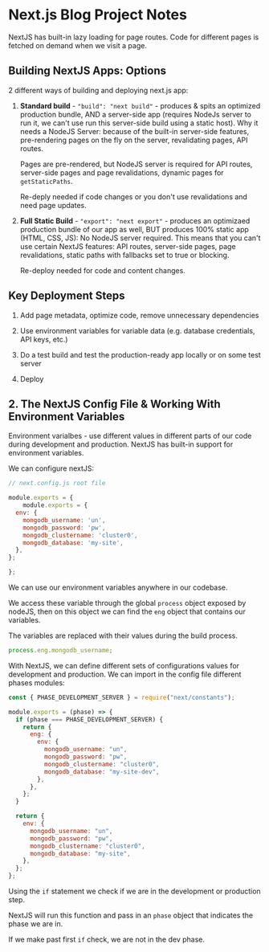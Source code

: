 # Next.js Blog Project Notes

<!-- Note: markdown metadata & yaml format -->

NextJS has built-in lazy loading for page routes. Code for different pages is fetched on demand when we visit a page.

## Building NextJS Apps: Options

2 different ways of building and deploying next.js app:

1. **Standard build** - `"build": "next build"` - produces & spits an optimized production bundle, AND a server-side app (requires NodeJs server to run it, we can't use run this server-side build using a static host). Why it needs a NodeJS Server: because of the built-in server-side features, pre-rendering pages on the fly on the server, revalidating pages, API routes.

   Pages are pre-rendered, but NodeJS server is required for API routes, server-side pages and page revalidations, dynamic pages for `getStaticPaths`.

   Re-deply needed if code changes or you don't use revalidations and need page updates.

2. **Full Static Build** - `"export": "next export"` - produces an optimizaed production bundle of our app as well, BUT produces 100% static app (HTML, CSS, JS): No NodeJS server required. This means that you can't use certain NextJS features: API routes, server-side pages, page revalidations, static paths with fallbacks set to true or blocking.

   Re-deploy needed for code and content changes.

## Key Deployment Steps

1. Add page metadata, optimize code, remove unnecessary dependencies

2. Use environment variables for variable data (e.g. database credentials, API keys, etc.)

3. Do a test build and test the production-ready app locally or on some test server

4. Deploy

## 2. The NextJS Config File & Working With Environment Variables

Environment varialbes - use different values in different parts of our code during development and production. NextJS has built-in support for environment variables.

We can configure nextJS:

```js
// next.config.js root file

module.exports = {
    module.exports = {
  env: {
    mongodb_username: 'un',
    mongodb_password: 'pw',
    mongodb_clustername: 'cluster0',
    mongodb_database: 'my-site',
  },
};

};
```

We can use our environment variables anywhere in our codebase.

We access these variable through the global `process` object exposed by nodeJS, then on this object we can find the `eng` object that contains our variables.

The variables are replaced with their values during the build process.

```js
process.eng.mongodb_username;
```

With NextJS, we can define different sets of configurations values for development and production. We can import in the config file different phases modules:

```js
const { PHASE_DEVELOPMENT_SERVER } = require("next/constants");

module.exports = (phase) => {
  if (phase === PHASE_DEVELOPMENT_SERVER) {
    return {
      eng: {
        env: {
          mongodb_username: "un",
          mongodb_password: "pw",
          mongodb_clustername: "cluster0",
          mongodb_database: "my-site-dev",
        },
      },
    };
  }

  return {
    env: {
      mongodb_username: "un",
      mongodb_password: "pw",
      mongodb_clustername: "cluster0",
      mongodb_database: "my-site",
    },
  };
};
```

Using the `if` statement we check if we are in the development or production step.

NextJS will run this function and pass in an `phase` object that indicates the phase we are in.

If we make past first `if` check, we are not in the dev phase.
